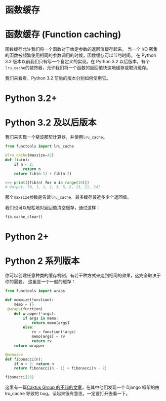 # 函数缓存

# 函数缓存 (Function caching)

函数缓存允许我们将一个函数对于给定参数的返回值缓存起来。
当一个 I/O 密集的函数被频繁使用相同的参数调用的时候，函数缓存可以节约时间。
在 Python 3.2 版本以前我们只有写一个自定义的实现。在 Python 3.2 以后版本，有个`lru_cache`的装饰器，允许我们将一个函数的返回值快速地缓存或取消缓存。

我们来看看，Python 3.2 前后的版本分别如何使用它。

# Python 3.2+

# Python 3.2 及以后版本

我们来实现一个斐波那契计算器，并使用`lru_cache`。

```py
from functools import lru_cache

@lru_cache(maxsize=32)
def fib(n):
    if n < 2:
        return n
    return fib(n-1) + fib(n-2)

>>> print([fib(n) for n in range(10)])
# Output: [0, 1, 1, 2, 3, 5, 8, 13, 21, 34] 
```

那个`maxsize`参数是告诉`lru_cache`，最多缓存最近多少个返回值。

我们也可以轻松地对返回值清空缓存，通过这样：

```py
fib.cache_clear() 
```

# Python 2+

# Python 2 系列版本

你可以创建任意种类的缓存机制，有若干种方式来达到相同的效果，这完全取决于你的需要。
这里是一个一般的缓存：

```py
from functools import wraps

def memoize(function):
    memo = {}
 @wraps(function)
    def wrapper(*args):
        if args in memo:
            return memo[args]
        else:
            rv = function(*args)
            memo[args] = rv
            return rv
    return wrapper

@memoize
def fibonacci(n):
    if n < 2: return n
    return fibonacci(n - 1) + fibonacci(n - 2)

fibonacci(25) 
```

这里有一篇[Caktus Group 的不错的文章](https://www.caktusgroup.com/blog/2015/06/08/testing-client-side-applications-django-post-mortem/)，在其中他们发现一个 Django 框架的由 lru_cache 导致的 bug。读起来很有意思。一定要打开去看一下。